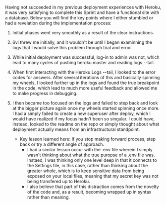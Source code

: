 Having not succeeded in my previous deployment experiences with Heroku, it was very satisfying to complete this Sprint and have a functional site with a database. Below you will find the key points where I either stumbled or had a revelation during the implementation process:

1. Initial phases went very smoothly as a result of the clear instructions.

2. 6vi threw me initially, and it wouldn't be until I began examinning the logs that I would solve this problem through tiral and error.

3. While initial deployment was successful, log-in to admin was not, which lead to many cycles of pushing heroku master and reading logs --tail.

4. When first interacting with the Heroku Logs --tail, I looked to the error codes for answers. After several iterations of this and basically spinning my wheels, I looked further up in the logs and found the true breakpoint in the code, which lead to much more useful feedback and allowed me to make progress in debugging.

5. I then became too focused on the logs and failed to step back and look at the bigger picture again once my wheels started spinning once more. I had a simply failed to create a new superuser after deploy, which I would have realized if my focus hadn't been so singular. I could have, instead, looked to the readme on the repo or simply thought about what deployment actually means from an infrastructural standpoint.
    - Key lesson learned here: If you stop making forward process, step back or try a different angle of approach.
        - I had a similar lesson occur with the .env file wherein I simply wasn't thinking about what the true puropse of a .env file was. Instaed, I was thinking only one level deep in that it connects to the Settings file, in this case, rather than thinking about the greater whole, which is to keep sensitive data from being exposed on your local files, meaning that my secret key was not being transfered up to Heroku.
        - I also believe that part of this distraction comes from the novelty of the code and, as a result, becoming wrapped up in syntax rather than meaning.
